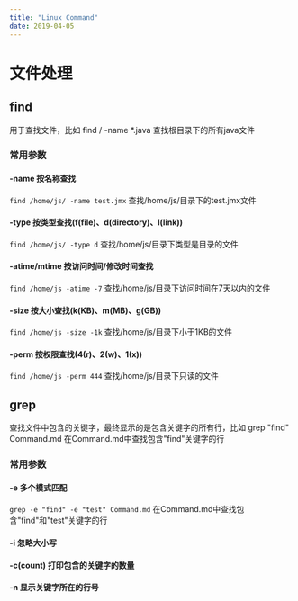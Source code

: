 ```yaml
---
title: "Linux Command"
date: 2019-04-05
---
```


# 文件处理
## find
用于查找文件，比如 find / \-name \*.java 查找根目录下的所有java文件
### 常用参数
#### -name 按名称查找
`find /home/js/ -name test.jmx` 查找/home/js/目录下的test.jmx文件

#### -type 按类型查找(f(file)、d(directory)、l(link))
`find /home/js/ -type d` 查找/home/js/目录下类型是目录的文件

#### -atime/mtime 按访问时间/修改时间查找
`find /home/js -atime -7` 查找/home/js/目录下访问时间在7天以内的文件

#### -size 按大小查找(k(KB)、m(MB)、g(GB))
`find /home/js -size -1k` 查找/home/js/目录下小于1KB的文件

#### -perm 按权限查找(4(r)、2(w)、1(x))
`find /home/js -perm 444` 查找/home/js/目录下只读的文件

## grep
查找文件中包含的关键字，最终显示的是包含关键字的所有行，比如 grep "find" Command.md 在Command.md中查找包含"find"关键字的行
### 常用参数
#### -e 多个模式匹配
`grep -e "find" -e "test" Command.md` 在Command.md中查找包含"find"和"test"关键字的行
#### -i 忽略大小写
#### -c(count) 打印包含的关键字的数量
#### -n 显示关键字所在的行号
